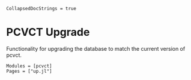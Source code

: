 ```@meta
CollapsedDocStrings = true
```

# PCVCT Upgrade

Functionality for upgrading the database to match the current version of pcvct.

```@autodocs
Modules = [pcvct]
Pages = ["up.jl"]
```